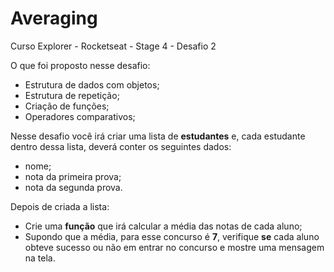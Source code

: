 # Averaging
Curso Explorer - Rocketseat - Stage 4 - Desafio 2

O que foi proposto nesse desafio:

- Estrutura de dados com objetos;
- Estrutura de repetição;
- Criação de funções;
- Operadores comparativos;

Nesse desafio você irá criar uma lista de **estudantes** e, cada estudante dentro dessa lista, deverá conter os seguintes dados:

- nome;
- nota da primeira prova;
- nota da segunda prova.

Depois de criada a lista:

- Crie uma **função** que irá calcular a média das notas de cada aluno;
- Supondo que a média, para esse concurso é **7**, verifique **se** cada aluno obteve sucesso ou não em entrar no concurso e mostre uma mensagem na tela.
